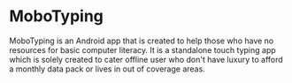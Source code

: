 # MoboTyping
MoboTyping is an Android app that is created to help those who have no resources for  basic computer literacy. It is a standalone touch typing app which is solely created to cater offline  user who don't have luxury to afford a monthly data pack or lives in out of coverage areas.
